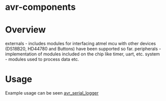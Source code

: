 # avr-components

# Overview
  externals - includes modules for interfacing atmel mcu with other devices (DS18B20, HD44780 and Buttons) have been supported so far.
  peripherals - implementation of modules included on the chip like timer, uart, etc.
  system - modules used to process data etc.

# Usage
  Example usage can be seen [avr_serial_logger](https://github.com/FilipZajdel/avr-serial_logger)
